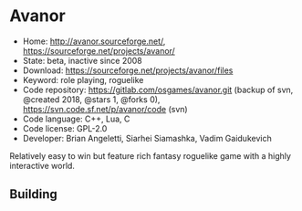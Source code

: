 # Avanor

- Home: http://avanor.sourceforge.net/, https://sourceforge.net/projects/avanor/
- State: beta, inactive since 2008
- Download: https://sourceforge.net/projects/avanor/files
- Keyword: role playing, roguelike
- Code repository: https://gitlab.com/osgames/avanor.git (backup of svn, @created 2018, @stars 1, @forks 0), https://svn.code.sf.net/p/avanor/code (svn)
- Code language: C++, Lua, C
- Code license: GPL-2.0
- Developer: Brian Angeletti, Siarhei Siamashka, Vadim Gaidukevich

Relatively easy to win but feature rich fantasy roguelike game with a highly interactive world.

## Building
